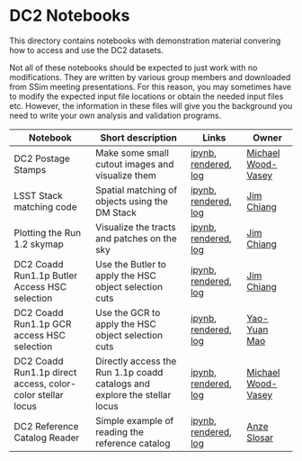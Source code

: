 # DC2 Notebooks

This directory contains notebooks with demonstration material
convering how to access and use the DC2 datasets.

Not all of these notebooks should be expected to just work with no
modifications. They are written by various group members and
downloaded from SSim meeting presentations. For this reason, you may
sometimes have to modify the expected input file locations or obtain
the needed input files etc. However, the information in these files
will give you the background you need to write your own analysis and
validation programs.

| Notebook | Short description | Links | Owner  |
|----------|-------------------|-------|--------|
| DC2 Postage Stamps | Make some small cutout images and visualize them | [ipynb](Notebooks/DC2%20Postage%20Stamps.ipynb), [rendered](https://nbviewer.jupyter.org/github/LSSTDESC/DC2_Repo/blob/rendered/Notebooks/DC2_Postage_Stamps.nbconvert.ipynb), [log](https://github.com/LSSTDESC/DC2_Repo/blob/rendered/Notebooks/log/DC2_Postage_Stamps.log) | [Michael Wood-Vasey](https://github.com/LSSTDESC/DC2_Repo/issues/new?body=@wmwv) |
| LSST Stack matching code | Spatial matching of objects using the DM Stack | [ipynb](Notebooks/LSST_Stack_matching_code.ipynb), [rendered](https://nbviewer.jupyter.org/github/LSSTDESC/DC2_Repo/blob/rendered/Notebooks/LSST_Stack_matching_code.nbconvert.ipynb), [log](https://github.com/LSSTDESC/DC2_Repo/blob/rendered/Notebooks/log/LSST_Stack_matching_code.log)  | [Jim Chiang](https://github.com/LSSTDESC/DC2_Repo/issues/new?body=@jchiang87)   |
| Plotting the Run 1.2 skymap | Visualize the tracts and patches on the sky | [ipynb](Notebooks/Plotting_the_Run1.1p_skymap.ipynb), [rendered](https://nbviewer.jupyter.org/github/LSSTDESC/DC2_Repo/blob/rendered/Notebooks/Plotting_the_Run1.1p_skymap.nbconvert.ipynb), [log](https://github.com/LSSTDESC/DC2_Repo/blob/rendered/Notebooks/log/Plotting_the_Run1.1p_skymap.log)  | [Jim Chiang](https://github.com/LSSTDESC/DC2_Repo/issues/new?body=@jchiang87) |
| DC2 Coadd Run1.1p Butler Access HSC selection | Use the Butler to apply the HSC object selection cuts | [ipynb](Notebooks/DC2_Coadd_Run1.1p_Butler_Access_HSC_selection.ipynb), [rendered](https://nbviewer.jupyter.org/github/LSSTDESC/DC2_Repo/blob/rendered/Notebooks/DC2_Coadd_Run1.1p_Butler_Access_HSC_selection.nbconvert.ipynb), [log](https://github.com/LSSTDESC/DC2_Repo/blob/rendered/Notebooks/log/DC2_Coadd_Run1.1p_Butler_Access_HSC_selection.log)  | [Jim Chiang](https://github.com/LSSTDESC/DC2_Repo/issues/new?body=@jchiang87) |
| DC2 Coadd Run1.1p GCR access HSC selection | Use the GCR to apply the HSC object selection cuts |  [ipynb](Notebooks/DC2%20Coadd%20Run1.1p%20GCR%20access%20--%20HSC%20selection.ipynb), [rendered](https://nbviewer.jupyter.org/github/LSSTDESC/DC2_Repo/blob/rendered/Notebooks/DC2_Coadd_Run1.1p_GCR_access_--_HSC_selection.nbconvert.ipynb), [log](https://github.com/LSSTDESC/DC2_Repo/blob/rendered/Notebooks/log/DC2_Coadd_Run1.1p_GCR_access_--_HSC_selection.log)  | [Yao-Yuan Mao](https://github.com/LSSTDESC/DC2_Repo/issues/new?body=@yymao) |
| DC2 Coadd Run1.1p direct access, color-color stellar locus | Directly access the Run 1.1p coadd catalogs and explore the stellar locus |  [ipynb](Notebooks/DC2%20Coadd%20Run1.1p%20direct%20access%20--%20color-color%20stellar%20locus.ipynb), [rendered](https://nbviewer.jupyter.org/github/LSSTDESC/DC2_Repo/blob/rendered/Notebooks/DC2_Coadd_Run1.1p_direct_access_--_color-color_stellar_locus.nbconvert.ipynb), [log](https://github.com/LSSTDESC/DC2_Repo/blob/rendered/Notebooks/log/DC2_Coadd_Run1.1p_direct_access_--_color-color_stellar_locus.log)  | [Michael Wood-Vasey](https://github.com/LSSTDESC/DC2_Repo/issues/new?body=@wmwv) |
| DC2 Reference Catalog Reader | Simple example of reading the reference catalog | [ipynb](Notebooks/DC2%20Reference%20Catalog%20Reader.ipynb), [rendered](https://nbviewer.jupyter.org/github/LSSTDESC/DC2_Repo/blob/rendered/Notebooks/DC2_Reference_Catalog_Reader.nbconvert.ipynb), [log](https://github.com/LSSTDESC/DC2_Repo/blob/rendered/Notebooks/log/DC2_Reference_Catalog_Reader.log)  | [Anze Slosar](https://github.com/LSSTDESC/DC2_Repo/issues/new?body=@slosar) |
